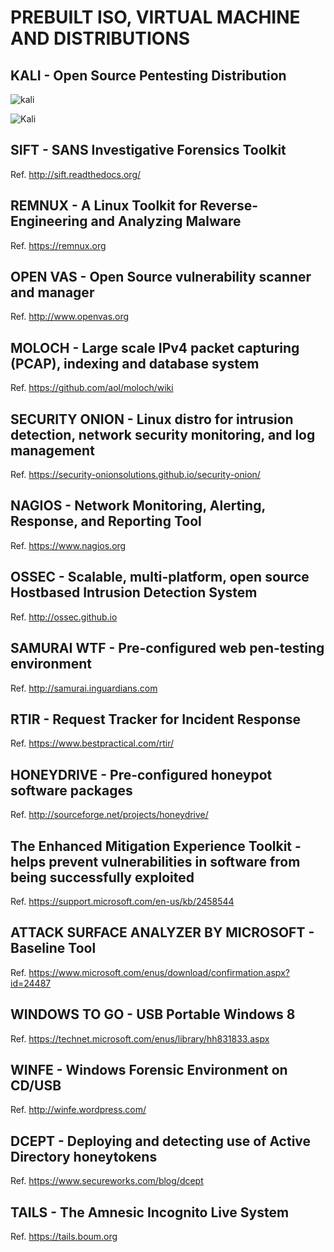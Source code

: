 # PREBUILT ISO, VIRTUAL MACHINE AND DISTRIBUTIONS
## KALI - Open Source Pentesting Distribution
![kali](https://upload.wikimedia.org/wikipedia/commons/thumb/4/4b/Kali_Linux_2.0_wordmark.svg/1200px-Kali_Linux_2.0_wordmark.svg.png)

![Kali](https://www.kali.org)

## SIFT - SANS Investigative Forensics Toolkit
Ref. http://sift.readthedocs.org/
## REMNUX - A Linux Toolkit for Reverse-Engineering and Analyzing Malware
Ref. https://remnux.org
## OPEN VAS - Open Source vulnerability scanner and manager
Ref. http://www.openvas.org
## MOLOCH - Large scale IPv4 packet capturing (PCAP), indexing and database system
Ref. https://github.com/aol/moloch/wiki
## SECURITY ONION - Linux distro for intrusion detection, network security monitoring, and log management
Ref. https://security-onionsolutions.github.io/security-onion/

## NAGIOS - Network Monitoring, Alerting, Response, and Reporting Tool
Ref. https://www.nagios.org
## OSSEC - Scalable, multi-platform, open source Hostbased Intrusion Detection System
Ref. http://ossec.github.io
 
## SAMURAI WTF - Pre-configured web pen-testing environment
Ref. http://samurai.inguardians.com
## RTIR - Request Tracker for Incident Response
Ref. https://www.bestpractical.com/rtir/
## HONEYDRIVE - Pre-configured honeypot software packages
Ref. http://sourceforge.net/projects/honeydrive/

## The Enhanced Mitigation Experience Toolkit - helps prevent vulnerabilities in software from being successfully exploited
Ref. https://support.microsoft.com/en-us/kb/2458544
## ATTACK SURFACE ANALYZER BY MICROSOFT - Baseline Tool
Ref. https://www.microsoft.com/enus/download/confirmation.aspx?id=24487

## WINDOWS TO GO - USB Portable Windows 8
Ref. https://technet.microsoft.com/enus/library/hh831833.aspx

## WINFE - Windows Forensic Environment on CD/USB
Ref. http://winfe.wordpress.com/
## DCEPT - Deploying and detecting use of Active Directory honeytokens
Ref. https://www.secureworks.com/blog/dcept
## TAILS - The Amnesic Incognito Live System
Ref. https://tails.boum.org
